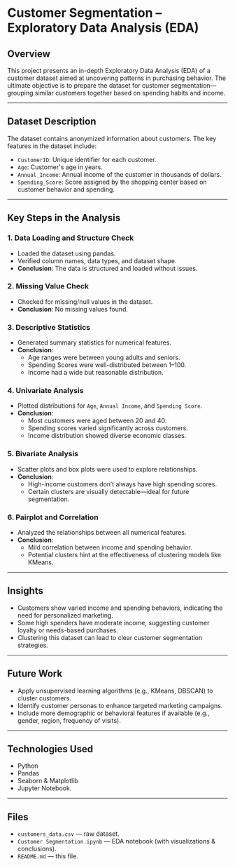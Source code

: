 # Customer Segmentation – Exploratory Data Analysis (EDA)

## Overview

This project presents an in-depth Exploratory Data Analysis (EDA) of a customer dataset aimed at uncovering patterns in purchasing behavior. The ultimate objective is to prepare the dataset for customer segmentation—grouping similar customers together based on spending habits and income.

---

## Dataset Description

The dataset contains anonymized information about customers. The key features in the dataset include:

- `CustomerID`: Unique identifier for each customer.
- `Age`: Customer's age in years.
- `Annual_Income`: Annual income of the customer in thousands of dollars.
- `Spending_Score`: Score assigned by the shopping center based on customer behavior and spending.

---

## Key Steps in the Analysis

### 1. Data Loading and Structure Check
- Loaded the dataset using pandas.
- Verified column names, data types, and dataset shape.
- **Conclusion**: The data is structured and loaded without issues.

### 2. Missing Value Check
- Checked for missing/null values in the dataset.
- **Conclusion**: No missing values found.

### 3. Descriptive Statistics
- Generated summary statistics for numerical features.
- **Conclusion**:
  - Age ranges were between young adults and seniors.
  - Spending Scores were well-distributed between 1–100.
  - Income had a wide but reasonable distribution.

### 4. Univariate Analysis
- Plotted distributions for `Age`, `Annual Income`, and `Spending Score`.
- **Conclusion**:
  - Most customers were aged between 20 and 40.
  - Spending scores varied significantly across customers.
  - Income distribution showed diverse economic classes.

### 5. Bivariate Analysis
- Scatter plots and box plots were used to explore relationships.
- **Conclusion**:
  - High-income customers don’t always have high spending scores.
  - Certain clusters are visually detectable—ideal for future segmentation.

### 6. Pairplot and Correlation
- Analyzed the relationships between all numerical features.
- **Conclusion**:
  - Mild correlation between income and spending behavior.
  - Potential clusters hint at the effectiveness of clustering models like KMeans.

---

## Insights

- Customers show varied income and spending behaviors, indicating the need for personalized marketing.
- Some high spenders have moderate income, suggesting customer loyalty or needs-based purchases.
- Clustering this dataset can lead to clear customer segmentation strategies.

---

## Future Work

- Apply unsupervised learning algorithms (e.g., KMeans, DBSCAN) to cluster customers.
- Identify customer personas to enhance targeted marketing campaigns.
- Include more demographic or behavioral features if available (e.g., gender, region, frequency of visits).

---

## Technologies Used

- Python
- Pandas
- Seaborn & Matplotlib
- Jupyter Notebook.

---
## Files

- `customers_data.csv` — raw dataset.
- `Customer Segmentation.ipynb` — EDA notebook (with visualizations & conclusions).
- `README.md` — this file.





